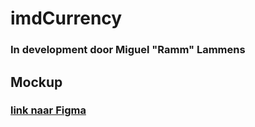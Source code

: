 # imdCurrency
### In development door Miguel "Ramm" Lammens 

## Mockup
### [link naar Figma](https://www.figma.com/file/FtfkD62JWxv8bbWJc9qBpo/Untitled?node-id=0%3A1)